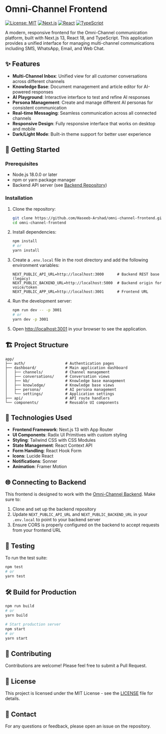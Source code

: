 # Omni-Channel Frontend

[![License: MIT](https://img.shields.io/badge/License-MIT-yellow.svg)](https://opensource.org/licenses/MIT)
[![Next.js](https://img.shields.io/badge/Next.js-13.4.0-black?logo=next.js)](https://nextjs.org/)
[![React](https://img.shields.io/badge/React-18.2.0-blue?logo=react)](https://reactjs.org/)
[![TypeScript](https://img.shields.io/badge/TypeScript-5.0.0-blue?logo=typescript)](https://www.typescriptlang.org/)

A modern, responsive frontend for the Omni-Channel communication platform, built with Next.js 13, React 18, and TypeScript. This application provides a unified interface for managing multi-channel communications including SMS, WhatsApp, Email, and Web Chat.

## ✨ Features

- **Multi-Channel Inbox**: Unified view for all customer conversations across different channels
- **Knowledge Base**: Document management and article editor for AI-powered responses
- **AI Playground**: Interactive interface to test and refine AI responses
- **Persona Management**: Create and manage different AI personas for consistent communication
- **Real-time Messaging**: Seamless communication across all connected channels
- **Responsive Design**: Fully responsive interface that works on desktop and mobile
- **Dark/Light Mode**: Built-in theme support for better user experience

## 🚀 Getting Started

### Prerequisites

- Node.js 18.0.0 or later
- npm or yarn package manager
- Backend API server (see [Backend Repository](https://github.com/Haseeb-Arshad/omni-channel))

### Installation

1. Clone the repository:
   ```bash
   git clone https://github.com/Haseeb-Arshad/omni-channel-frontend.git
   cd omni-channel-frontend
   ```

2. Install dependencies:
   ```bash
   npm install
   # or
   yarn install
   ```

3. Create a `.env.local` file in the root directory and add the following environment variables:
   ```env
   NEXT_PUBLIC_API_URL=http://localhost:3000      # Backend REST base (legacy)
   NEXT_PUBLIC_BACKEND_URL=http://localhost:5000  # Backend origin for voice/token
   NEXT_PUBLIC_APP_URL=http://localhost:3001      # Frontend URL
   ```

4. Run the development server:
   ```bash
   npm run dev -- -p 3001
   # or
   yarn dev -p 3001
   ```

5. Open [http://localhost:3001](http://localhost:3001) in your browser to see the application.

## 🏗 Project Structure

```
app/
├── auth/                  # Authentication pages
├── dashboard/             # Main application dashboard
│   ├── channels/          # Channel management
│   ├── conversations/     # Conversation views
│   ├── kb/                # Knowledge base management
│   ├── knowledge/         # Knowledge base views
│   ├── persona/           # AI persona management
│   └── settings/          # Application settings
├── api/                   # API route handlers
└── components/            # Reusable UI components
```

## 🔧 Technologies Used

- **Frontend Framework**: Next.js 13 with App Router
- **UI Components**: Radix UI Primitives with custom styling
- **Styling**: Tailwind CSS with CSS Modules
- **State Management**: React Context API
- **Form Handling**: React Hook Form
- **Icons**: Lucide React
- **Notifications**: Sonner
- **Animation**: Framer Motion

## 🌐 Connecting to Backend

This frontend is designed to work with the [Omni-Channel Backend](https://github.com/Haseeb-Arshad/omni-channel). Make sure to:

1. Clone and set up the backend repository
2. Update `NEXT_PUBLIC_API_URL` and `NEXT_PUBLIC_BACKEND_URL` in your `.env.local` to point to your backend server
3. Ensure CORS is properly configured on the backend to accept requests from your frontend URL

## 🧪 Testing

To run the test suite:

```bash
npm test
# or
yarn test
```

## 🛠 Build for Production

```bash
npm run build
# or
yarn build

# Start production server
npm start
# or
yarn start
```

## 🤝 Contributing

Contributions are welcome! Please feel free to submit a Pull Request.

## 📄 License

This project is licensed under the MIT License - see the [LICENSE](LICENSE) file for details.

## 📧 Contact

For any questions or feedback, please open an issue on the repository.
